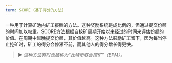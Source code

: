 ```yaml
---
term: SCORE (基于得分的方法)
---
```


一种用于计算矿池内矿工报酬的方法。这种奖励系统是成比例的，但通过提交份额的时间加以权重。SCORE方法根据自挖矿周期开始以来经过的时间来评估份额的价值。在周期中越晚提交份额，其价值越高。这种方法鼓励矿工留下，因为每当停止挖矿时，矿工的得分会停滞不前，而其他人的得分增长得更快。

> ► *这种方法有时也被称为“比特币联合挖矿”（BPM）。*